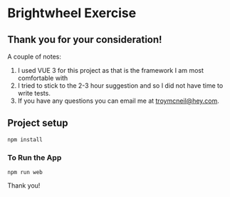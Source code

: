 # Brightwheel Exercise

## Thank you for your consideration!

A couple of notes:

1. I used VUE 3 for this project as that is the framework I am most comfortable with
2. I tried to stick to the 2-3 hour suggestion and so I did not have time to write tests. 
3. If you have any questions you can email me at troymcneil@hey.com.


## Project setup
```
npm install
```

### To Run the App
```
npm run web
```


Thank you!




